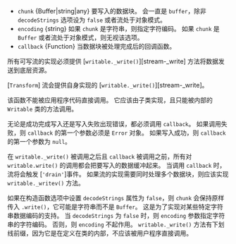 
* `chunk` {Buffer|string|any} 要写入的数据块。
  会一直是 `buffer`，除非 `decodeStrings` 选项设为 `false` 或者流处于对象模式。
* `encoding` {string} 如果 `chunk` 是字符串，则指定字符编码。
  如果 `chunk` 是 `Buffer` 或者流处于对象模式，则无视该选项。
* `callback` {Function} 当数据块被处理完成后的回调函数。

所有可写流的实现必须提供 [`writable._write()`][stream-_write] 方法将数据发送到底层资源。

[`Transform`] 流会提供自身实现的 [`writable._write()`][stream-_write]。

该函数不能被应用程序代码直接调用。
它应该由子类实现，且只能被内部的 `Writable` 类的方法调用。

无论是成功完成写入还是写入失败出现错误，都必须调用 `callback`。
如果调用失败，则 `callback` 的第一个参数必须是 `Error` 对象。
如果写入成功，则 `callback` 的第一个参数为 `null`。

在 `writable._write()` 被调用之后且 `callback` 被调用之前，所有对 `writable.write()` 的调用都会把要写入的数据缓冲起来。
当调用 `callback` 时，流将会触发 [`'drain'`]事件。
如果流的实现需要同时处理多个数据块，则应该实现 `writable._writev()` 方法。

如果在构造函数选项中设置 `decodeStrings` 属性为 `false`，则 `chunk` 会保持原样传入 `.write()`，它可能是字符串而不是 `Buffer`。
这是为了实现对某些特定字符串数据编码的支持。 
当 `decodeStrings` 为 `false` 时，则 `encoding` 参数指定字符串的字符编码。 
否则，则 `encoding` 不起作用。
`writable._write()` 方法有下划线前缀，因为它是在定义在类的内部，不应该被用户程序直接调用。

